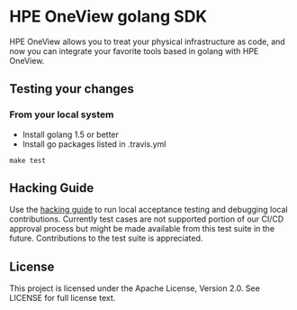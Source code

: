 # HPE OneView golang SDK 

HPE OneView allows you to treat your physical infrastructure as code, and now
you can integrate your favorite tools based in golang with HPE OneView.

## Testing your changes

### From your local system
* Install golang 1.5 or better
* Install go packages listed in .travis.yml
```
make test
```

## Hacking Guide

Use the [hacking guide](HACKING.md) to run local acceptance testing and debugging local contributions.
Currently test cases are not supported portion of our CI/CD approval process but might be made available from this test suite in the future.   Contributions to the test suite is appreciated.

## License
This project is licensed under the Apache License, Version 2.0.  See LICENSE for full license text.
